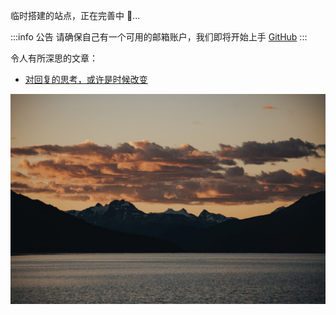 临时搭建的站点，正在完善中 🔨...

:::info 公告
请确保自己有一个可用的邮箱账户，我们即将开始上手 [GitHub](https://github.com/)
:::

令人有所深思的文章：

- [对回复的思考，或许是时候改变](https://sspai.com/post/62399)

![](./images/1.png)
